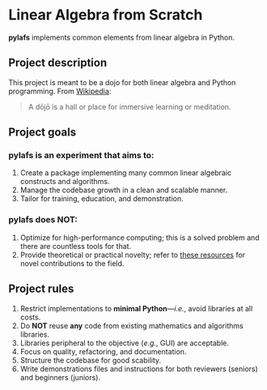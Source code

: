 # Linear Algebra from Scratch
**pylafs** implements common elements from linear algebra in Python.

## Project description
This project is meant to be a dojo for both linear algebra and Python programming.
From [Wikipedia](https://en.wikipedia.org/wiki/Dojo):
>A dōjō is a hall or place for immersive learning or meditation.

## Project goals
### pylafs is an experiment that aims to:
1. Create a package implementing many common linear algebraic constructs and algorithms.
2. Manage the codebase growth in a clean and scalable manner.
3. Tailor for training, education, and demonstration.

### pylafs does NOT:
1. Optimize for high-performance computing; this is a solved problem and there are countless tools for that.
2. Provide theoretical or practical novelty; refer to [these resources](https://www.win.tue.nl/~hochsten/journals.html) for novel contributions to the field.

## Project rules
1. Restrict implementations to **minimal Python**—_i.e._, avoid libraries at all costs.
2. Do **NOT** reuse **any** code from existing mathematics and algorithms libraries.
3. Libraries peripheral to the objective (_e.g._, GUI) are acceptable. 
4. Focus on quality, refactoring, and documentation.
5. Structure the codebase for good scability.
6. Write demonstrations files and instructions for both reviewers (seniors) and beginners (juniors).

